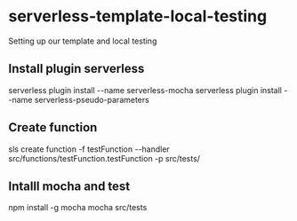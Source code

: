 # serverless-template-local-testing
Setting up our template and local testing

## Install plugin serverless

serverless plugin install --name serverless-mocha
serverless plugin install --name serverless-pseudo-parameters

## Create function 
sls create function -f testFunction --handler src/functions/testFunction.testFunction -p src/tests/

## Intalll mocha and test

npm install -g mocha
mocha src/tests
